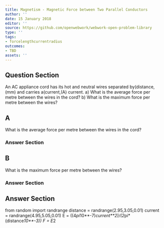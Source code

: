 ```yaml
---
title: Magnetism - Magnetic Force between Two Parallel Conductors
author: ''
date: 15 January 2018
editor: ''
source: https://github.com/openwebwork/webwork-open-problem-library
type: ''
tags:
- forcelengthcurrentradius
outcomes:
- TBD
assets: ''
---
```


## Question Section 

An AC appliance cord has its hot and neutral wires separated by(distance,(mm) and carries a(current,(A) current.
a) What is the average force per metre between the wires in the cord?
b) What is the maximum force per metre between the wires?

## A
What is the average force per metre between the wires in the cord?
### Answer Section
## B
What is the maximum force per metre between the wires?
### Answer Section


## Answer Section

from random import randrange
distance = randrange(2.95,3.05,0.01)
current = randrange(4.95,5.05,0.01)
E = ((4*pi*10**-7)*current**2)/(2*pi*(distance*10**-3))
F = E*2